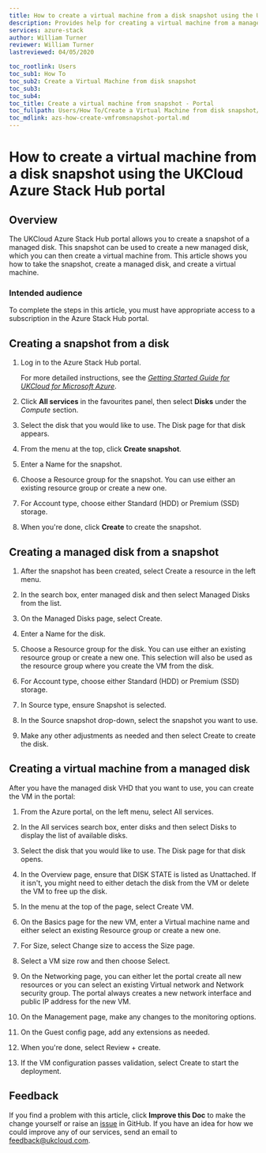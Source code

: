 ```yaml
---
title: How to create a virtual machine from a disk snapshot using the UKCloud Azure Stack Hub portal
description: Provides help for creating a virtual machine from a managed disk snapshot using the portal on UKCloud for Microsoft Azure
services: azure-stack
author: William Turner
reviewer: William Turner
lastreviewed: 04/05/2020

toc_rootlink: Users
toc_sub1: How To
toc_sub2: Create a Virtual Machine from disk snapshot
toc_sub3:
toc_sub4:
toc_title: Create a virtual machine from snapshot - Portal
toc_fullpath: Users/How To/Create a Virtual Machine from disk snapshot/azs-how-create-vmfromsnapshot-portal.md
toc_mdlink: azs-how-create-vmfromsnapshot-portal.md
---
```


# How to create a virtual machine from a disk snapshot using the UKCloud Azure Stack Hub portal

## Overview

The UKCloud Azure Stack Hub portal allows you to create a snapshot of a managed disk. This snapshot can be used to create a new managed disk, which you can then create a virtual machine from. This article shows you how to take the snapshot, create a managed disk, and create a virtual machine.

### Intended audience

To complete the steps in this article, you must have appropriate access to a subscription in the Azure Stack Hub portal.

## Creating a snapshot from a disk

1. Log in to the Azure Stack Hub portal.

    For more detailed instructions, see the [*Getting Started Guide for UKCloud for Microsoft Azure*](azs-gs.md).

2. Click **All services** in the favourites panel, then select **Disks** under the *Compute* section.

3. Select the disk that you would like to use. The Disk page for that disk appears.

4. From the menu at the top, click **Create snapshot**.

5. Enter a Name for the snapshot.

6. Choose a Resource group for the snapshot. You can use either an existing resource group or create a new one.

7. For Account type, choose either Standard (HDD) or Premium (SSD) storage.

8. When you're done, click **Create** to create the snapshot.

## Creating a managed disk from a snapshot

1. After the snapshot has been created, select Create a resource in the left menu.

2. In the search box, enter managed disk and then select Managed Disks from the list.

3. On the Managed Disks page, select Create.

4. Enter a Name for the disk.

5. Choose a Resource group for the disk. You can use either an existing resource group or create a new one. This selection will also be used as the resource group where you create the VM from the disk.

6. For Account type, choose either Standard (HDD) or Premium (SSD) storage.

7. In Source type, ensure Snapshot is selected.

8. In the Source snapshot drop-down, select the snapshot you want to use.

9. Make any other adjustments as needed and then select Create to create the disk.

## Creating a virtual machine from a managed disk

After you have the managed disk VHD that you want to use, you can create the VM in the portal:

1. From the Azure portal, on the left menu, select All services.

2. In the All services search box, enter disks and then select Disks to display the list of available disks.

3. Select the disk that you would like to use. The Disk page for that disk opens.

4. In the Overview page, ensure that DISK STATE is listed as Unattached. If it isn't, you might need to either detach the disk from the VM or delete the VM to free up the disk.

5. In the menu at the top of the page, select Create VM.

6. On the Basics page for the new VM, enter a Virtual machine name and either select an existing Resource group or create a new one.

7. For Size, select Change size to access the Size page.

8. Select a VM size row and then choose Select.

9. On the Networking page, you can either let the portal create all new resources or you can select an existing Virtual network and Network security group. The portal always creates a new network interface and public IP address for the new VM.

10. On the Management page, make any changes to the monitoring options.

11. On the Guest config page, add any extensions as needed.

12. When you're done, select Review + create.

13. If the VM configuration passes validation, select Create to start the deployment.

## Feedback

If you find a problem with this article, click **Improve this Doc** to make the change yourself or raise an [issue](https://github.com/UKCloud/documentation/issues) in GitHub. If you have an idea for how we could improve any of our services, send an email to <feedback@ukcloud.com>.
